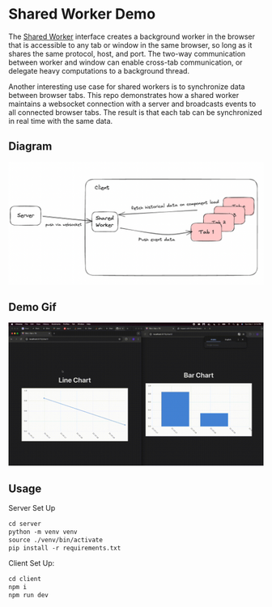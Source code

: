 # Shared Worker Demo

The [Shared Worker](https://developer.mozilla.org/en-US/docs/Web/API/SharedWorker) interface creates a background worker in the browser that is accessible to any tab or window in the same browser, so long as it shares the same protocol, host, and port. The two-way communication between worker and window can enable cross-tab communication, or delegate heavy computations to a background thread.


Another interesting use case for shared workers is to synchronize data between browser tabs. This repo demonstrates how a shared worker maintains a websocket connection with a server and broadcasts events to all connected browser tabs. The result is that each tab can be synchronized in real time with the same data.

## Diagram
![Diagram](client/public/diagram.png)

## Demo Gif
![Description of GIF](example.gif)

## Usage 

Server Set Up

```
cd server
python -m venv venv
source ./venv/bin/activate
pip install -r requirements.txt
```

Client Set Up:
```
cd client
npm i
npm run dev
```
